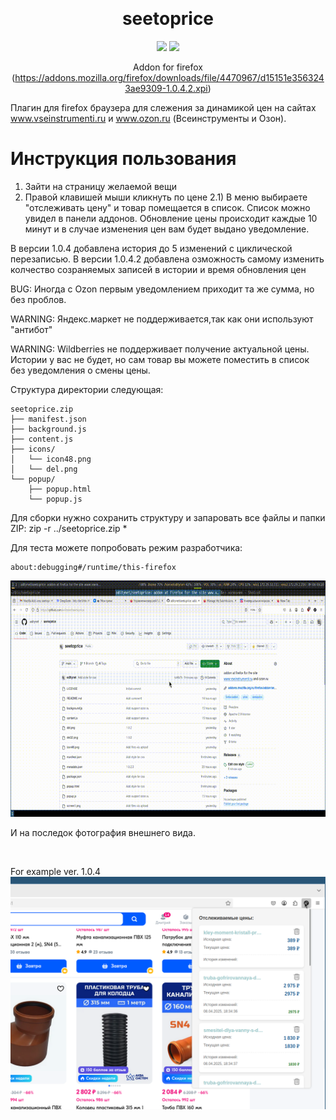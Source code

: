 <a name="readme-top"></a>
<div align="center">
    
<br>
    
# seetoprice

<!-- SHIELD GROUP -->

[![][github-stars-shield]][github-stars-link]
[![][github-license-shield]][github-license-shield]<br/>

Addon for firefox (https://addons.mozilla.org/firefox/downloads/file/4470967/d15151e3563243ae9309-1.0.4.2.xpi)

<a name="readme-left"></a>
<div align="left">

Плагин для firefox браузера для слежения за динамикой цен на сайтах www.vseinstrumenti.ru и www.ozon.ru (Всеинструменты и Озон). 

# Инструкция пользования 

1) Зайти на страницу желаемой вещи
2) Правой клавишей мыши кликнуть по цене
2.1) В меню выбираете "отслеживать цену" и товар помещается в список. Список можно увидел в панели аддонов. Обновление цены происходит каждые 10 минут и в случае изменения цен вам будет выдано уведомление.

В версии 1.0.4 добавлена история до 5 изменений с циклической перезаписью.
В версии 1.0.4.2 добавлена озможность  самому изменить колчество созраняемых записей в истории и время обновления цен

BUG: Иногда с Ozon первым уведомлением приходит та же сумма, но без проблов.

WARNING: Яндекс.маркет не поддерживается,так как они используют "антибот"

WARNING: Wildberries не поддерживает получение актуальной цены. Истории у вас не будет, но сам товар вы можете поместить в список без уведомления о смены цены.

Структура директории следующая:
```
seetoprice.zip
├── manifest.json
├── background.js
├── content.js
├── icons/
│   └── icon48.png
│   └── del.png
└── popup/
    ├── popup.html
    └── popup.js
```
Для сборки нужно сохранить структуру и запаровать все файлы и папки ZIP: zip -r ../seetoprice.zip *

Для теста можете попробовать режим разработчика:
```
about:debugging#/runtime/this-firefox
```
<img src="https://github.com/oditynet/seetoprice/blob/main/video.gif" title="example" width="800" />

<!-- SHIELDS GROUP -->

[github-stars-shield]: https://img.shields.io/github/stars/oditynet/seetoprice?style=flat-square&logo=github&labelColor=black&color=508CF9
[github-stars-link]: https://github.com/oditynet/seetoprice/stargazers
[github-license-shield]: https://img.shields.io/github/license/oditynet/seetoprice?style=flat-square&logo=github&labelColor=black&color=508CF9

И на последок фотография внешнего вида.

<br>

For example ver. 1.0.4
<img src="https://github.com/oditynet/seetoprice/blob/main/screen2.png" title="1.0.4" width="800" />
